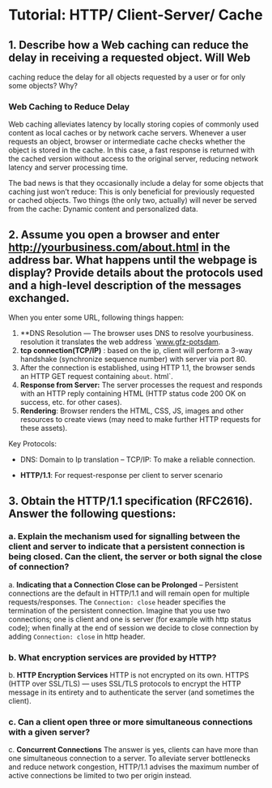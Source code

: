 # Tutorial: HTTP/ Client-Server/ Cache

## 1. Describe how a Web caching can reduce the delay in receiving a requested object. Will Web
caching reduce the delay for all objects requested by a user or for only some objects? Why?

### Web Caching to Reduce Delay
Web caching alleviates latency by locally storing copies of commonly used content as local caches or by network cache servers. Whenever a user requests an object, browser or intermediate cache checks whether the object is stored in the cache. In this case, a fast response is returned with the cached version without access to the original server, reducing network latency and server processing time.

The bad news is that they occasionally include a delay for some objects that caching just won’t reduce:
This is only beneficial for previously requested or cached objects.
Two things (the only two, actually) will never be served from the cache: Dynamic content and personalized data.

## 2. Assume you open a browser and enter http://yourbusiness.com/about.html in the address bar. What happens until the webpage is display? Provide details about the protocols used and a high-level description of the messages exchanged.

When you enter some URL, following things happen:

1. **DNS Resolution — The browser uses DNS to resolve yourbusiness. resolution it translates the web address `www.gfz-potsdam.
2. **tcp connection(TCP/IP)** : based on the ip, client will perform a 3-way handshake (synchronize sequence number) with server via port 80.
3. After the connection is established, using HTTP 1.1, the browser sends an HTTP GET request containing `about`. html`.
4. **Response from Server:** The server processes the request and responds with an HTTP reply containing HTML (HTTP status code 200 OK on success, etc. for other cases).
5. **Rendering**: Browser renders the HTML, CSS, JS, images and other resources to create views (may need to make further HTTP requests for these assets).

Key Protocols:
* DNS: Domain to Ip translation
– TCP/IP: To make a reliable connection.
- **HTTP/1.1**: For request-response per client to server scenario

## 3. Obtain the HTTP/1.1 specification (RFC2616). Answer the following questions:


### a. Explain the mechanism used for signalling between the client and server to indicate that a persistent connection is being closed. Can the client, the server or both signal the close of connection?

a. **Indicating that a Connection Close can be Prolonged**
– Persistent connections are the default in HTTP/1.1 and will remain open for multiple requests/responses.
The `Connection: close` header specifies the termination of the persistent connection.
Imagine that you use two connections; one is client and one is server (for example with http status code); when finally at the end of session we decide to close connection by adding `Connection: close` in http header.

### b. What encryption services are provided by HTTP?

b. **HTTP Encryption Services**
HTTP is not encrypted on its own.
HTTPS (HTTP over SSL/TLS) — uses SSL/TLS protocols to encrypt the HTTP message in its entirety and to authenticate the server (and sometimes the client).

### c. Can a client open three or more simultaneous connections with a given server?

c. **Concurrent Connections**
The answer is yes, clients can have more than one simultaneous connection to a server. To alleviate server bottlenecks and reduce network congestion, HTTP/1.1 advises the maximum number of active connections be limited to two per origin instead.